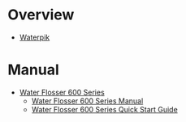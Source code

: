 # Overview

- [Waterpik](https://www.waterpik.com/)

# Manual

- [Water Flosser 600 Series](https://www.waterpik.com/products/dental-water-flosser/WP-660/)
    - [Water Flosser 600 Series Manual](water-flosser-600-series-manual.pdf)
    - [Water Flosser 600 Series Quick Start Guide](water-flosser-600-series-quick-start-guide.pdf)
